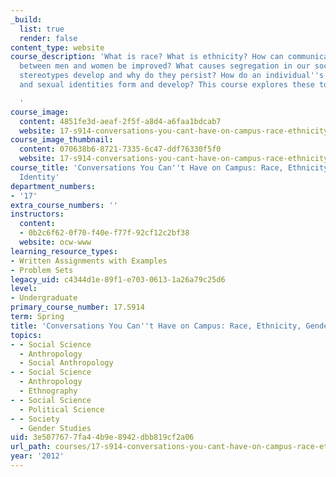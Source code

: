 ```yaml
---
_build:
  list: true
  render: false
content_type: website
course_description: 'What is race? What is ethnicity? How can communication and relationships
  between men and women be improved? What causes segregation in our society? How do
  stereotypes develop and why do they persist? How do an individual''s racial, ethnic,
  and sexual identities form and develop? This course explores these topics and more.

  '
course_image:
  content: 4851fe3d-aeaf-2f5f-a8d4-a6faa1bdcab7
  website: 17-s914-conversations-you-cant-have-on-campus-race-ethnicity-gender-and-identity-spring-2012
course_image_thumbnail:
  content: 070638b6-8721-7335-6c47-ddf76330f5f0
  website: 17-s914-conversations-you-cant-have-on-campus-race-ethnicity-gender-and-identity-spring-2012
course_title: 'Conversations You Can''t Have on Campus: Race, Ethnicity, Gender and
  Identity'
department_numbers:
- '17'
extra_course_numbers: ''
instructors:
  content:
  - 0b2c6f62-0f70-f40e-f77f-92cf12c2bf38
  website: ocw-www
learning_resource_types:
- Written Assignments with Examples
- Problem Sets
legacy_uid: c4344d1e-89f1-e703-0613-1a26a79c25d6
level:
- Undergraduate
primary_course_number: 17.S914
term: Spring
title: 'Conversations You Can''t Have on Campus: Race, Ethnicity, Gender and Identity'
topics:
- - Social Science
  - Anthropology
  - Social Anthropology
- - Social Science
  - Anthropology
  - Ethnography
- - Social Science
  - Political Science
- - Society
  - Gender Studies
uid: 3e507767-7fa4-4b9e-8942-dbb819cf2a06
url_path: courses/17-s914-conversations-you-cant-have-on-campus-race-ethnicity-gender-and-identity-spring-2012
year: '2012'
---
```

